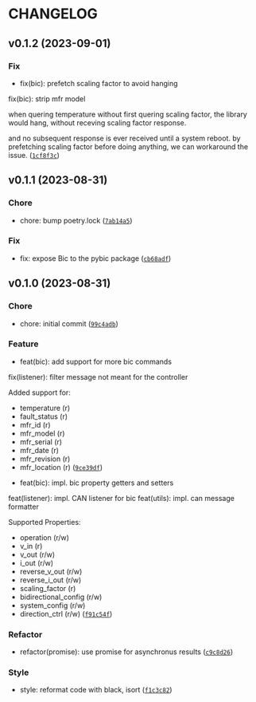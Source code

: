 # CHANGELOG



## v0.1.2 (2023-09-01)

### Fix

* fix(bic): prefetch scaling factor to avoid hanging

fix(bic): strip mfr model

when quering temperature without first quering scaling factor,
the library would hang, without receving scaling factor response.

and no subsequent response is ever received until a system reboot.
by prefetching scaling factor before doing anything, we can workaround
the issue. ([`1cf8f3c`](https://github.com/frankurcrazy/pybic/commit/1cf8f3c1413117d50a20ac5a02d7a77a01602c8e))


## v0.1.1 (2023-08-31)

### Chore

* chore: bump poetry.lock ([`7ab14a5`](https://github.com/frankurcrazy/pybic/commit/7ab14a5b9099328404206c440a41481e089989ee))

### Fix

* fix: expose Bic to the pybic package ([`cb68adf`](https://github.com/frankurcrazy/pybic/commit/cb68adf69d4204c16486b5aa789813e544174bf8))


## v0.1.0 (2023-08-31)

### Chore

* chore: initial commit ([`99c4adb`](https://github.com/frankurcrazy/pybic/commit/99c4adbd6e697d2e8221af37ed1046d27da8afa2))

### Feature

* feat(bic): add support for more bic commands

fix(listener): filter message not meant for the controller

Added support for:
- temperature (r)
- fault_status (r)
- mfr_id (r)
- mfr_model (r)
- mfr_serial (r)
- mfr_date (r)
- mfr_revision (r)
- mfr_location (r) ([`9ce39df`](https://github.com/frankurcrazy/pybic/commit/9ce39dff0fa474f922c4b11eef1d380389d9a4c2))

* feat(bic): impl. bic property getters and setters

feat(listener): impl. CAN listener for bic
feat(utils): impl. can message formatter

Supported Properties:
- operation (r/w)
- v_in (r)
- v_out (r/w)
- i_out (r/w)
- reverse_v_out (r/w)
- reverse_i_out (r/w)
- scaling_factor (r)
- bidirectional_config (r/w)
- system_config (r/w)
- direction_ctrl (r/w) ([`f91c54f`](https://github.com/frankurcrazy/pybic/commit/f91c54f2b2f4b95e1b540d0c8856e390a68c90e4))

### Refactor

* refactor(promise): use promise for asynchronus results ([`c9c8d26`](https://github.com/frankurcrazy/pybic/commit/c9c8d2686dd4f09f1deb78751dac6545ee43b493))

### Style

* style: reformat code with black, isort ([`f1c3c82`](https://github.com/frankurcrazy/pybic/commit/f1c3c8249bbcb3c727b41cbaac09ad6207294682))
